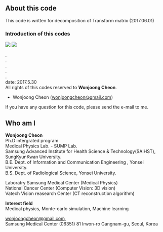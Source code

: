## About this code  
This code is written for decomposition of Transform matrix (2017.06.01)

         
### Introduction of this codes    
<img src = https://github.com/wjcheon/DecompositionTransformMatrix/blob/master/Slide1.PNG />  

  
<img src = https://github.com/wjcheon/DecompositionTransformMatrix/blob/master/Slide2.PNG />  

  
.  
.  
.  
.  
.  
date: 2017.5.30   
All rights of this codes reserved to **Wonjoong Cheon**.  
 - Wonjoong Cheon (wonjoongcheon@gmail.com)  

If you have any question for this code, please send the e-mail to me.  
  
  
    
## Who am I 
**Wonjoong Cheon**  
Ph.D intergrated program  
Medical Physics Lab. - SUMP Lab.  
Samsung Advanced Institute for Health Science & Technology(SAIHST), SungKyunKwan University.  
B.E. Dept. of Information and Communication Engineering , Yonsei University.  
B.S. Dept. of Radiological Science, Yonsei University.  

Laboratry
Samsung Medical Center (Medical Physics)  
National Cancer Center (Computer Vision: 3D vision)  
Vatech Vision reasearch Center (CT reconstruction algorithm)  

**Interest field**  
Medical physics, Monte-carlo simulation, Machine learning  

wonjoongcheon@gmail.com,   
Samsung Medical Center (06351) 81 Irwon-ro Gangnam-gu, Seoul, Korea  
